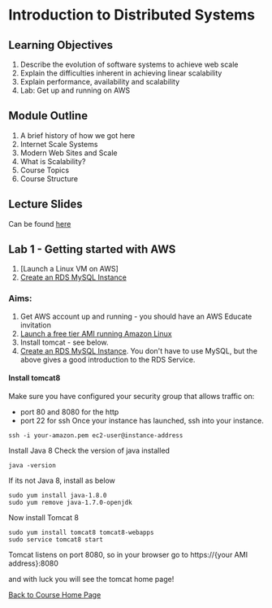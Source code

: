 # Introduction to Distributed Systems

## Learning Objectives

1. Describe the evolution of software systems to achieve web scale
1. Explain the difficulties inherent in achieving linear scalability
1. Explain performance, availability and scalability
1. Lab: Get up and running on AWS 

## Module Outline

1. A brief history of how we got here
1. Internet Scale Systems
1. Modern Web Sites and Scale
1. What is Scalability?
1. Course Topics
1. Course Structure

## Lecture Slides
Can be found [here](https://gortonator.github.io/bsds-6650/lectures/week1-Intro/BSDS-2019-Week-1.pdf)

## Lab 1 - Getting started with AWS
1. [Launch a Linux VM on AWS]
1. [Create an RDS MySQL Instance](https://aws.amazon.com/getting-started/tutorials/create-mysql-db/)

### Aims: 
1. Get AWS account up and running - you should have an AWS Educate invitation
1. [Launch a free tier AMI running Amazon Linux](https://aws.amazon.com/getting-started/tutorials/launch-a-virtual-machine/)
1. Install tomcat - see below.
1. [Create an RDS MySQL Instance](https://aws.amazon.com/getting-started/tutorials/create-mysql-db/). You don't have to use MySQL, but the above gives a good introduction to the RDS Service. 

#### Install tomcat8
Make sure you have configured your security group that allows traffic on:

* port 80 and 8080 for the http
* port 22 for ssh
Once your instance has launched, ssh into your instance.
~~~
ssh -i your-amazon.pem ec2-user@instance-address
~~~
Install Java 8
Check the version of java installed 
~~~
java -version
~~~
If its not Java 8, install as below
~~~
sudo yum install java-1.8.0
sudo yum remove java-1.7.0-openjdk
~~~
Now install Tomcat 8
~~~
sudo yum install tomcat8 tomcat8-webapps
sudo service tomcat8 start
~~~
Tomcat listens on port 8080, so in your browser go to https://{your AMI address}:8080

and with luck you will see the tomcat home page!

[Back to Course Home Page](https://gortonator.github.io/bsds-6650/)
